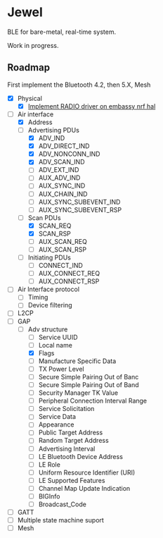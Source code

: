 # Jewel
BLE for bare-metal, real-time system.

Work in progress.

## Roadmap
First implement the Bluetooth 4.2, then 5.X, Mesh

- [X] Physical
    - [X] [Implement RADIO driver on embassy nrf hal](https://github.com/embassy-rs/embassy/pull/2351) 
- [ ] Air interface
    - [X] Address
    - [ ] Advertising PDUs
        - [X] ADV_IND
        - [X] ADV_DIRECT_IND
        - [X] ADV_NONCONN_IND
        - [X] ADV_SCAN_IND
        - [ ] ADV_EXT_IND
        - [ ] AUX_ADV_IND
        - [ ] AUX_SYNC_IND
        - [ ] AUX_CHAIN_IND
        - [ ] AUX_SYNC_SUBEVENT_IND
        - [ ] AUX_SYNC_SUBEVENT_RSP
    - [ ] Scan PDUs
        - [X] SCAN_REQ
        - [X] SCAN_RSP
        - [ ] AUX_SCAN_REQ
        - [ ] AUX_SCAN_RSP
    - [ ] Initiating PDUs
        - [ ] CONNECT_IND
        - [ ] AUX_CONNECT_REQ
        - [ ] AUX_CONNECT_RSP
- [ ] Air Interface protocol
    - [ ] Timing
    - [ ] Device filtering
- [ ] L2CP
- [ ] GAP
    - [ ] Adv structure
        - [ ] Service UUID
        - [ ] Local name
        - [X] Flags
        - [ ] Manufacture Specific Data
        - [ ] TX Power Level
        - [ ] Secure Simple Pairing Out of Banc
        - [ ] Secure Simple Pairing Out of Band
        - [ ] Security Manager TK Value
        - [ ] Peripheral Connection Interval Range
        - [ ] Service Solicitation
        - [ ] Service Data
        - [ ] Appearance
        - [ ] Public Target Address
        - [ ] Random Target Address
        - [ ] Advertising Interval
        - [ ] LE Bluetooth Device Address
        - [ ] LE Role
        - [ ] Uniform Resource Identifier (URI)
        - [ ] LE Supported Features
        - [ ] Channel Map Update Indication
        - [ ] BIGInfo
        - [ ] Broadcast_Code
- [ ] GATT
- [ ] Multiple state machine suport
- [ ] Mesh
